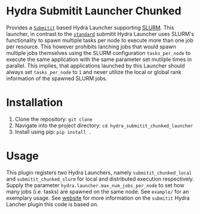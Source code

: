 # Hydra Submitit Launcher Chunked
Provides a [`Submitit`](https://github.com/facebookincubator/submitit) based Hydra Launcher supporting [SLURM](https://slurm.schedmd.com/documentation.html).
This launcher, in contrast to the [`standard`](https://github.com/facebookresearch/hydra/blob/main/plugins/hydra_submitit_launcher/README.md) submitit Hydra Launcher uses SLURM's functionality to spawn multiple tasks per node to execute more than one job per resource. This however prohibits lanching jobs that would spawn multiple jobs themselves using the SLURM configuration `tasks_per_node` to execute the same application with the same parameter set mutliple times in parallel. This implies, that applications launched by this Launcher should always set `tasks_per_node` to `1` and never utilize the local or global rank information of the spawned SLURM jobs.

# Installation

1. Clone the repository: ```git clone```
2. Navigate into the project directory: `cd hydra_submitit_chunked_launcher`
3. Install using pip: ```pip install .```

# Usage

This plugin registers two Hydra Launchers, namely `submitit_chunked_local` and `submitit_chunked_slurm` for local and distributed execution respectively. Supply the parameter `hydra.launcher.max_num_jobs_per_node` to set how many jobs (i.e. tasks) are spawned on the same node. See `example/` for an exemplary usage. See [website](https://hydra.cc/docs/plugins/submitit_launcher) for more information on the `submitit` Hydra Lancher plugin this code is based on.